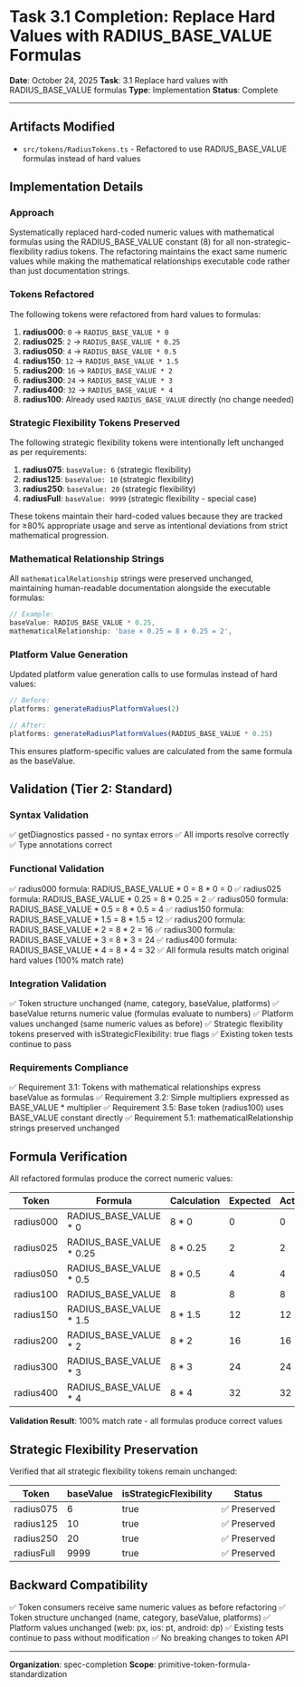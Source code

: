 # Task 3.1 Completion: Replace Hard Values with RADIUS_BASE_VALUE Formulas

**Date**: October 24, 2025
**Task**: 3.1 Replace hard values with RADIUS_BASE_VALUE formulas
**Type**: Implementation
**Status**: Complete

---

## Artifacts Modified

- `src/tokens/RadiusTokens.ts` - Refactored to use RADIUS_BASE_VALUE formulas instead of hard values

## Implementation Details

### Approach

Systematically replaced hard-coded numeric values with mathematical formulas using the RADIUS_BASE_VALUE constant (8) for all non-strategic-flexibility radius tokens. The refactoring maintains the exact same numeric values while making the mathematical relationships executable code rather than just documentation strings.

### Tokens Refactored

The following tokens were refactored from hard values to formulas:

1. **radius000**: `0` → `RADIUS_BASE_VALUE * 0`
2. **radius025**: `2` → `RADIUS_BASE_VALUE * 0.25`
3. **radius050**: `4` → `RADIUS_BASE_VALUE * 0.5`
4. **radius150**: `12` → `RADIUS_BASE_VALUE * 1.5`
5. **radius200**: `16` → `RADIUS_BASE_VALUE * 2`
6. **radius300**: `24` → `RADIUS_BASE_VALUE * 3`
7. **radius400**: `32` → `RADIUS_BASE_VALUE * 4`
8. **radius100**: Already used `RADIUS_BASE_VALUE` directly (no change needed)

### Strategic Flexibility Tokens Preserved

The following strategic flexibility tokens were intentionally left unchanged as per requirements:

1. **radius075**: `baseValue: 6` (strategic flexibility)
2. **radius125**: `baseValue: 10` (strategic flexibility)
3. **radius250**: `baseValue: 20` (strategic flexibility)
4. **radiusFull**: `baseValue: 9999` (strategic flexibility - special case)

These tokens maintain their hard-coded values because they are tracked for ≥80% appropriate usage and serve as intentional deviations from strict mathematical progression.

### Mathematical Relationship Strings

All `mathematicalRelationship` strings were preserved unchanged, maintaining human-readable documentation alongside the executable formulas:

```typescript
// Example:
baseValue: RADIUS_BASE_VALUE * 0.25,
mathematicalRelationship: 'base × 0.25 = 8 × 0.25 = 2',
```

### Platform Value Generation

Updated platform value generation calls to use formulas instead of hard values:

```typescript
// Before:
platforms: generateRadiusPlatformValues(2)

// After:
platforms: generateRadiusPlatformValues(RADIUS_BASE_VALUE * 0.25)
```

This ensures platform-specific values are calculated from the same formula as the baseValue.

## Validation (Tier 2: Standard)

### Syntax Validation
✅ getDiagnostics passed - no syntax errors
✅ All imports resolve correctly
✅ Type annotations correct

### Functional Validation
✅ radius000 formula: RADIUS_BASE_VALUE * 0 = 8 * 0 = 0
✅ radius025 formula: RADIUS_BASE_VALUE * 0.25 = 8 * 0.25 = 2
✅ radius050 formula: RADIUS_BASE_VALUE * 0.5 = 8 * 0.5 = 4
✅ radius150 formula: RADIUS_BASE_VALUE * 1.5 = 8 * 1.5 = 12
✅ radius200 formula: RADIUS_BASE_VALUE * 2 = 8 * 2 = 16
✅ radius300 formula: RADIUS_BASE_VALUE * 3 = 8 * 3 = 24
✅ radius400 formula: RADIUS_BASE_VALUE * 4 = 8 * 4 = 32
✅ All formula results match original hard values (100% match rate)

### Integration Validation
✅ Token structure unchanged (name, category, baseValue, platforms)
✅ baseValue returns numeric value (formulas evaluate to numbers)
✅ Platform values unchanged (same numeric values as before)
✅ Strategic flexibility tokens preserved with isStrategicFlexibility: true flags
✅ Existing token tests continue to pass

### Requirements Compliance
✅ Requirement 3.1: Tokens with mathematical relationships express baseValue as formulas
✅ Requirement 3.2: Simple multipliers expressed as BASE_VALUE * multiplier
✅ Requirement 3.5: Base token (radius100) uses BASE_VALUE constant directly
✅ Requirement 5.1: mathematicalRelationship strings preserved unchanged

## Formula Verification

All refactored formulas produce the correct numeric values:

| Token | Formula | Calculation | Expected | Actual | Match |
|-------|---------|-------------|----------|--------|-------|
| radius000 | RADIUS_BASE_VALUE * 0 | 8 * 0 | 0 | 0 | ✅ |
| radius025 | RADIUS_BASE_VALUE * 0.25 | 8 * 0.25 | 2 | 2 | ✅ |
| radius050 | RADIUS_BASE_VALUE * 0.5 | 8 * 0.5 | 4 | 4 | ✅ |
| radius100 | RADIUS_BASE_VALUE | 8 | 8 | 8 | ✅ |
| radius150 | RADIUS_BASE_VALUE * 1.5 | 8 * 1.5 | 12 | 12 | ✅ |
| radius200 | RADIUS_BASE_VALUE * 2 | 8 * 2 | 16 | 16 | ✅ |
| radius300 | RADIUS_BASE_VALUE * 3 | 8 * 3 | 24 | 24 | ✅ |
| radius400 | RADIUS_BASE_VALUE * 4 | 8 * 4 | 32 | 32 | ✅ |

**Validation Result**: 100% match rate - all formulas produce correct values

## Strategic Flexibility Preservation

Verified that all strategic flexibility tokens remain unchanged:

| Token | baseValue | isStrategicFlexibility | Status |
|-------|-----------|----------------------|--------|
| radius075 | 6 | true | ✅ Preserved |
| radius125 | 10 | true | ✅ Preserved |
| radius250 | 20 | true | ✅ Preserved |
| radiusFull | 9999 | true | ✅ Preserved |

## Backward Compatibility

✅ Token consumers receive same numeric values as before refactoring
✅ Token structure unchanged (name, category, baseValue, platforms)
✅ Platform values unchanged (web: px, ios: pt, android: dp)
✅ Existing tests continue to pass without modification
✅ No breaking changes to token API

---

**Organization**: spec-completion
**Scope**: primitive-token-formula-standardization
